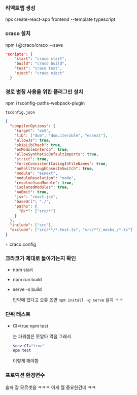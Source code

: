 ### 리액트앱 생성

npx create-react-app frontend --template typescript

### craco 설치

npm i @craco/craco --save

```json
"scripts": {
    "start": "craco start",
    "build": "craco build",
    "test": "craco test",
    "eject": "craco eject"
  }
```

### 경로 별칭 사용을 위한 플러그인 설치

npm i tsconfig-paths-webpack-plugin

`tsconfig.json`

```json
{
  "compilerOptions": {
    "target": "es5",
    "lib": ["dom", "dom.iterable", "esnext"],
    "allowJs": true,
    "skipLibCheck": true,
    "esModuleInterop": true,
    "allowSyntheticDefaultImports": true,
    "strict": true,
    "forceConsistentCasingInFileNames": true,
    "noFallthroughCasesInSwitch": true,
    "module": "esnext",
    "moduleResolution": "node",
    "resolveJsonModule": true,
    "isolatedModules": true,
    "noEmit": true,
    "jsx": "react-jsx",
    "baseUrl": "./",
    "paths": {
      "@/*": ["src/*"]
    }
  },
  "include": ["src"],
  "exclude": ["src/**/*.test.ts", "src/**/_mocks_/*.ts"]
}
```

\+ craco.config

### 크라코가 제대로 돌아가는지 확인

- npm start

- npm run build

- serve -s build

  만약에 없다고 오류 뜨면 `npm install -g serve` 설치 ㄱㄱ

### 단위 테스트

- CI=true npm test

  는 파워셀은 못알아 먹음 그래서

  ```powershell
  $env:CI="true"
  npm test
  ```

  이렇게 해야함

### 프로덕션 환경변수

솔까 잘 모르겟음 ㅋㅋㅋ 이게 젤 중요한건데 ㅋㅋ
